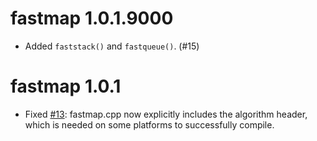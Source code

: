 fastmap 1.0.1.9000
=============

* Added `faststack()` and `fastqueue()`. (#15)

fastmap 1.0.1
=============

* Fixed [#13](https://github.com/r-lib/fastmap/issues/13): fastmap.cpp now explicitly includes the algorithm header, which is needed on some platforms to successfully compile.
